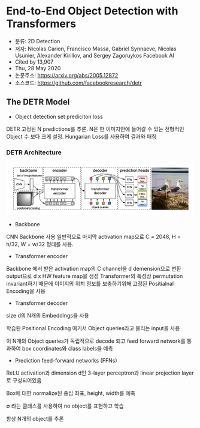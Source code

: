 # End-to-End Object Detection with Transformers

* 분류: 2D Detection
* 저자: Nicolas Carion, Francisco Massa, Gabriel Synnaeve, Nicolas Usunier, Alexander Kirillov, and Sergey Zagoruykos
Facebook AI
* Cited by 13,907
* Thu, 28 May 2020 
* 논문주소: https://arxiv.org/abs/2005.12872
* 소스코드: https://github.com/facebookresearch/detr

## The DETR Model

* Object detection set prediciton loss

DETR 고정된 N predictions를 추론.
N은 한 이미지안에 들어갈 수 있는 전형적인 Object 수 보다 크게 설정.
Hungarian Loss를 사용하여 결과와 매칭


### DETR Architecture

<img src="./images/models/detr.png" width=500><br>


* Backbone

CNN Backbone 사용 일반적으로 마지막 activation map으로 C = 2048, H = h/32, W = w/32 형태를 사용.
 
* Transformer encoder

Backbone 에서 받은 activation map의 C channel을 d demension으로 변환
output으로 d x HW feature map을 생성
Transformer의 특성상 permutation invariant하기 때문에 이미지의 위치 정보를 보충하기위해 고정된 Positialnal Encoding을 사용

* Transformer decoder

size d의 N개의 Embeddings을 사용

학습된 Positional Encoding 여기서 Object queries라고 불리는 input을 사용

이 N개의 Object queries가 독립적으로 decode 되고 feed forward network를 통과하여 box coordinates와 class labels을 예측

* Prediction feed-forward networks (FFNs)

ReLU activation과 dimension d인 3-layer perceptron과 linear projection layer로 구성되어있음

Box에 대한 normalize된 중심 좌표, height, width를 예측

∅ 라는 클래스를 사용하여 no object를 표현하고 학습

항상 N개의 object를 추론